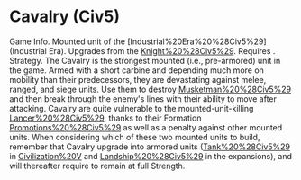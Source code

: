 # Cavalry (Civ5)

Game Info.
Mounted unit of the [Industrial%20Era%20%28Civ5%29](Industrial Era). Upgrades from the [Knight%20%28Civ5%29](Knight). Requires .
Strategy.
The Cavalry is the strongest mounted (i.e., pre-armored) unit in the game. Armed with a short carbine and depending much more on mobility than their predecessors, they are devastating against melee, ranged, and siege units.
Use them to destroy [Musketman%20%28Civ5%29](Musketmen) and then break through the enemy's lines with their ability to move after attacking. Cavalry are quite vulnerable to the mounted-unit-killing [Lancer%20%28Civ5%29](Lancer), thanks to their Formation [Promotions%20%28Civ5%29](promotion) as well as a penalty against other mounted units. When considering which of these two mounted units to build, remember that Cavalry upgrade into armored units ([Tank%20%28Civ5%29](Tanks) in [Civilization%20V](vanilla) and [Landship%20%28Civ5%29](Landships) in the expansions), and will thereafter require to remain at full Strength.